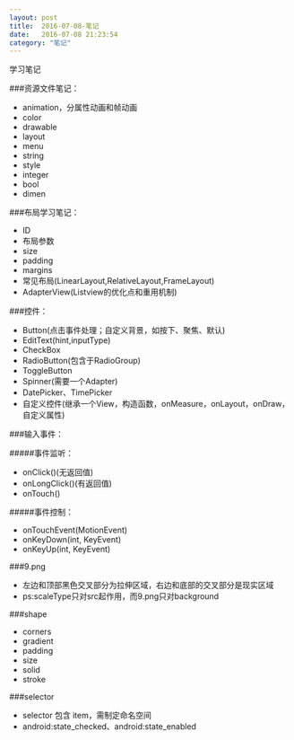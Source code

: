 ```yaml
---
layout: post
title:  2016-07-08-笔记
date:   2016-07-08 21:23:54
category: "笔记"
---
```


学习笔记

###资源文件笔记：

- animation，分属性动画和帧动画
- color
- drawable
- layout
- menu
- string
- style
- integer
- bool
- dimen

###布局学习笔记：

- ID
- 布局参数
- size
- padding
- margins
- 常见布局(LinearLayout,RelativeLayout,FrameLayout)
- AdapterView(Listview的优化点和重用机制)

###控件：

- Button(点击事件处理；自定义背景，如按下、聚焦、默认)
- EditText(hint,inputType)
- CheckBox
- RadioButton(包含于RadioGroup)
- ToggleButton
- Spinner(需要一个Adapter)
- DatePicker、TimePicker
- 自定义控件(继承一个View，构造函数，onMeasure，onLayout，onDraw，自定义属性)

###输入事件：

#####事件监听：

- onClick()(无返回值)
- onLongClick()(有返回值)
- onTouch()

#####事件控制：

- onTouchEvent(MotionEvent)
- onKeyDown(int, KeyEvent)
- onKeyUp(int, KeyEvent) 

###9.png
- 左边和顶部黑色交叉部分为拉伸区域，右边和底部的交叉部分是现实区域
- ps:scaleType只对src起作用，而9.png只对background

###shape

- corners
- gradient
- padding
- size
- solid
- stroke

###selector

- selector 包含 item，需制定命名空间
- android:state_checked、android:state_enabled

